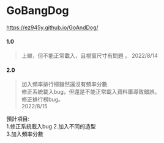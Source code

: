 # GoBangDog  
https://ez945y.github.io/GoAndDog/  
  
#### 1.0 
>上線，但不能正常載入，且視窗尺寸有問題 。
2022/8/14

#### 2.0 
>加入頻率排行榜雖然還沒有頻率分數  
>修正系統載入bug，但還是不能正常載入資料庫導致錯誤。  
>修正排行榜bug。  
2022/8/15  

預計項目:  
1.修正系統載入bug
2.加入不同的造型  
3.加入頻率分數  
